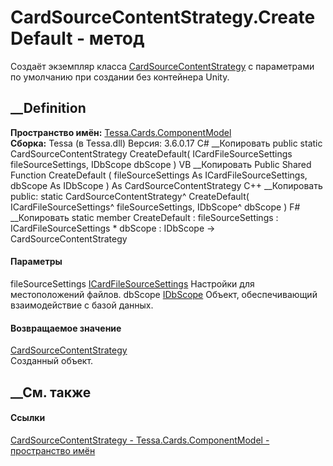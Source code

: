 # CardSourceContentStrategy.CreateDefault - метод
Создаёт экземпляр класса
[CardSourceContentStrategy](T_Tessa_Cards_ComponentModel_CardSourceContentStrategy.htm)
с параметрами по умолчанию при создании без контейнера Unity.
## __Definition
 **Пространство имён:**
[Tessa.Cards.ComponentModel](N_Tessa_Cards_ComponentModel.htm)  
 **Сборка:** Tessa (в Tessa.dll) Версия: 3.6.0.17
C# __Копировать
     public static CardSourceContentStrategy CreateDefault(
    	ICardFileSourceSettings fileSourceSettings,
    	IDbScope dbScope
    )
VB __Копировать
     Public Shared Function CreateDefault ( 
    	fileSourceSettings As ICardFileSourceSettings,
    	dbScope As IDbScope
    ) As CardSourceContentStrategy
C++ __Копировать
     public:
    static CardSourceContentStrategy^ CreateDefault(
    	ICardFileSourceSettings^ fileSourceSettings, 
    	IDbScope^ dbScope
    )
F# __Копировать
     static member CreateDefault : 
            fileSourceSettings : ICardFileSourceSettings * 
            dbScope : IDbScope -> CardSourceContentStrategy 
#### Параметры
fileSourceSettings
[ICardFileSourceSettings](T_Tessa_Cards_ICardFileSourceSettings.htm)
    Настройки для местоположений файлов.
dbScope [IDbScope](T_Tessa_Platform_Data_IDbScope.htm)
    Объект, обеспечивающий взаимодействие с базой данных.
#### Возвращаемое значение
[CardSourceContentStrategy](T_Tessa_Cards_ComponentModel_CardSourceContentStrategy.htm)  
Созданный объект.
##  __См. также
#### Ссылки
[CardSourceContentStrategy -
](T_Tessa_Cards_ComponentModel_CardSourceContentStrategy.htm)
[Tessa.Cards.ComponentModel - пространство
имён](N_Tessa_Cards_ComponentModel.htm)
